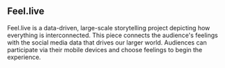 ## Feel.live
Feel.live is a data-driven, large-scale storytelling project depicting how everything is interconnected. This piece connects the audience's feelings with the social media data that drives our larger world. Audiences can participate via their mobile devices and choose feelings to begin the experience.
